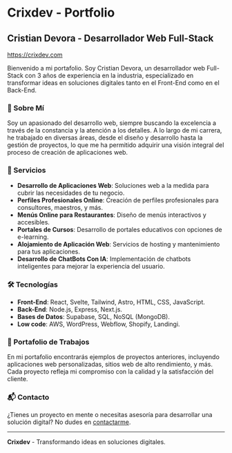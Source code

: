 # Crixdev - Portfolio

## Cristian Devora - Desarrollador Web Full-Stack

https://crixdev.com

Bienvenido a mi portafolio. Soy Cristian Devora, un desarrollador web Full-Stack con 3 años de experiencia en la industria, especializado en transformar ideas en soluciones digitales tanto en el Front-End como en el Back-End.

### 📜 Sobre Mí

Soy un apasionado del desarrollo web, siempre buscando la excelencia a través de la constancia y la atención a los detalles. A lo largo de mi carrera, he trabajado en diversas áreas, desde el diseño y desarrollo hasta la gestión de proyectos, lo que me ha permitido adquirir una visión integral del proceso de creación de aplicaciones web.

### 💼 Servicios

- **Desarrollo de Aplicaciones Web**: Soluciones web a la medida para cubrir las necesidades de tu negocio.
- **Perfiles Profesionales Online**: Creación de perfiles profesionales para consultores, maestros, y más.
- **Menús Online para Restaurantes**: Diseño de menús interactivos y accesibles.
- **Portales de Cursos**: Desarrollo de portales educativos con opciones de e-learning.
- **Alojamiento de Aplicación Web**: Servicios de hosting y mantenimiento para tus aplicaciones.
- **Desarrollo de ChatBots Con IA**: Implementación de chatbots inteligentes para mejorar la experiencia del usuario.

### 🛠️ Tecnologías

- **Front-End**: React, Svelte, Tailwind, Astro, HTML, CSS, JavaScript.
- **Back-End**: Node.js, Express, Next.js.
- **Bases de Datos**: Supabase, SQL, NoSQL (MongoDB).
- **Low code**: AWS, WordPress, Webflow, Shopify, Landingi.

### 📂 Portafolio de Trabajos

En mi portafolio encontrarás ejemplos de proyectos anteriores, incluyendo aplicaciones web personalizadas, sitios web de alto rendimiento, y más. Cada proyecto refleja mi compromiso con la calidad y la satisfacción del cliente.

### 📬 Contacto

¿Tienes un proyecto en mente o necesitas asesoría para desarrollar una solución digital? No dudes en [contactarme](mailto:crixdev@example.com).

---

**Crixdev** - Transformando ideas en soluciones digitales.
